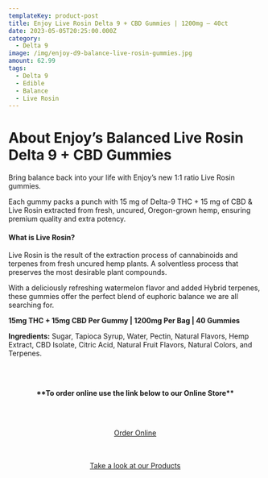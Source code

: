 ```yaml
---
templateKey: product-post
title: Enjoy Live Rosin Delta 9 + CBD Gummies | 1200mg – 40ct
date: 2023-05-05T20:25:00.000Z
category:
  - Delta 9
image: /img/enjoy-d9-balance-live-rosin-gummies.jpg
amount: 62.99
tags:
  - Delta 9
  - Edible
  - Balance
  - Live Rosin
---
```

# **About Enjoy’s Balanced Live Rosin Delta 9 + CBD Gummies**

Bring balance back into your life with Enjoy’s new 1:1 ratio Live Rosin gummies.

Each gummy packs a punch with 15 mg of Delta-9 THC + 15 mg of CBD & Live Rosin extracted from fresh, uncured, Oregon-grown hemp, ensuring premium quality and extra potency.

#### **What is Live Rosin?**

Live Rosin is the result of the extraction process of cannabinoids and terpenes from fresh uncured hemp plants. A solventless process that preserves the most desirable plant compounds.

With a deliciously refreshing watermelon flavor and added Hybrid terpenes, these gummies offer the perfect blend of euphoric balance we are all searching for.

**15mg THC + 15mg CBD Per Gummy | 1200mg Per Bag | 40 Gummies**

**Ingredients:** Sugar, Tapioca Syrup, Water, Pectin, Natural Flavors, Hemp Extract, CBD Isolate, Citric Acid, Natural Fruit Flavors, Natural Colors, and Terpenes.

<br><br>

<Center>

**\*\*To order online use the link below to our Online Store\*\***

<br><br>

<Center><a class="link-view-more-products" target="_blank" href="https://capitalcbd.shop/shop-online/">Order Online</a></

<br><br><br>

<Center><a class="link-view-more-products" target="_blank" href="https://capitalamericanshaman.com/products">Take a look at our Products</a></Center>

<br><br>